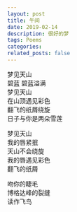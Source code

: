 ```yaml
---
layout: post
title: 午间
date: 2019-02-14
description: 很好的梦
tags: Poems
categories: 
related_posts: false
---
```


梦见天山<br>
碧蓝 碧蓝溢满<br>
    梦见天山<br>
在山顶遇见彩色<br>
翻飞的纸屑绕旋<br>
日子与你是两朵雪莲<br>

梦见天山<br>
我的唇紧抿<br>
天山不会绕旋<br>
我的唇遇见彩色<br>
翻飞的纸屑<br>

吻你的睫毛<br>
博格达峰的裂缝<br>
读作飞鸟<br>

